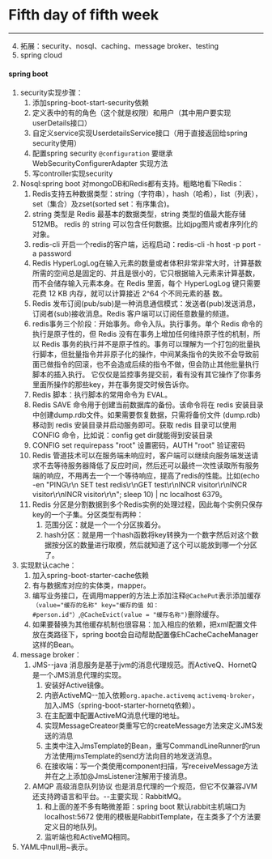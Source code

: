 Fifth day of fifth week
=

---

4. 拓展：security、nosql、caching、message broker、testing
5. spring cloud

#### spring boot
1. security实现步骤：
    1. 添加spring-boot-start-security依赖
    2. 定义表中的有的角色（这个就是权限）和用户（其中用户要实现userDetails接口）
    3. 自定义service实现UserdetailsService接口（用于直接返回给spring security使用）
    4. 配置spring security `@configuration`  要继承WebSecurityConfigurerAdapter 实现方法
    5. 写controller实现security
2. Nosql:spring boot 对mongoDB和Redis都有支持。粗略地看下Redis：
    1. Redis支持五种数据类型：string（字符串），hash（哈希），list（列表），set（集合）及zset(sorted set：有序集合)。
    2. string 类型是 Redis 最基本的数据类型，string 类型的值最大能存储 512MB。 redis 的 string 可以包含任何数据。比如jpg图片或者序列化的对象。
    3. redis-cli 开启一个redis的客户端，远程启动：redis-cli -h host -p port -a password
    4. Redis HyperLogLog在输入元素的数量或者体积非常非常大时，计算基数所需的空间总是固定的、并且是很小的，它只根据输入元素来计算基数，而不会储存输入元素本身。在 Redis 里面，每个 HyperLogLog 键只需要花费 12 KB 内存，就可以计算接近 2^64 个不同元素的基 数。
    5. Redis 发布订阅(pub/sub)是一种消息通信模式：发送者(pub)发送消息，订阅者(sub)接收消息。Redis 客户端可以订阅任意数量的频道。
    6. redis事务三个阶段：开始事务。命令入队。执行事务。单个 Redis 命令的执行是原子性的，但 Redis 没有在事务上增加任何维持原子性的机制，所以 Redis 事务的执行并不是原子性的。事务可以理解为一个打包的批量执行脚本，但批量指令并非原子化的操作，中间某条指令的失败不会导致前面已做指令的回滚，也不会造成后续的指令不做，但会防止其他批量执行脚本的插入执行。 它仅仅是监控事务提交前，看有没有其它操作了你事务里面所操作的那些key，并在事务提交时候告诉你。
    7. Redis 脚本：执行脚本的常用命令为 EVAL。
    8. Redis SAVE 命令用于创建当前数据库的备份。该命令将在 redis 安装目录中创建dump.rdb文件。如果需要恢复数据，只需将备份文件 (dump.rdb) 移动到 redis 安装目录并启动服务即可。获取 redis 目录可以使用 CONFIG 命令，比如说：config get dir就能得到安装目录
    9. CONFIG set requirepass "root" 设置密码，AUTH "root" 验证密码
    10. Redis 管道技术可以在服务端未响应时，客户端可以继续向服务端发送请求不去等待服务器降低了反应时间，然后还可以最终一次性读取所有服务端的响应，不用再去一个一个等待响应，提高了redis的性能。比如(echo -en "PING\r\n SET test redis\r\nGET test\r\nINCR visitor\r\nINCR visitor\r\nINCR visitor\r\n"; sleep 10) | nc localhost 6379。
    11. Redis 分区是分割数据到多个Redis实例的处理过程，因此每个实例只保存key的一个子集。分区类型有两种：
        1. 范围分区：就是一个一个分区挨着分。
        2. hash分区：就是用一个hash函数将key转换为一个数字然后对这个数据按分区的数量进行取模，然后就知道了这个可以能放到哪一个分区了。
3. 实现默认cache：
    1. 加入spring-boot-starter-cache依赖
    2. 有与数据库对应的实体类，mapper。
    3. 编写业务接口，在调用mapper的方法上添加注释`@CachePut`表示添加缓存`（value="缓存的名称" key="缓存的值 如： #person.id"）`,`@CacheEvict(value = "缓存名称")`删除缓存。
    4. 如果要替换为其他缓存机制也很容易：加入相应的依赖，把xml配置文件放在类路径下，spring boot会自动帮助配置像EhCacheCacheManager这样的Bean。
4. message broker：
    1. JMS--java 消息服务是基于jvm的消息代理规范。而ActiveQ、HornetQ是一个JMS消息代理的实现。
        1. 安装好Active镜像。
        2. 内嵌ActiveMQ--加入依赖`org.apache.activemq`  `activemq-broker`，加入JMS（spring-boot-starter-hornetq依赖）。
        3. 在主配置中配置ActiveMQ消息代理的地址。
        4. 实现MessageCreateor类重写它的createMessage方法来定义JMS发送的消息
        5. 主类中注入JmsTemplate的Bean，重写CommandLineRunner的run方法使用jmsTemplate的send方法向目的地发送消息。
        6. 在接收端：写一个类使用component扫描，写receiveMessage方法并在之上添加@JmsListener注解用于接消息。
    2. AMQP 高级消息队列协议 也是消息代理的一个规范，但它不仅兼容JVM还支持跨语言和平台。--主要实现：RabbitMQ。
        1. 和上面的差不多有略微差距：spring boot 默认rabbit主机端口为localhost:5672 使用的模板是RabbitTemplate，在主类多了个方法要定义目的地队列。
        2. 监听端也和ActiveMQ相同。
5. YAML中null用~表示。